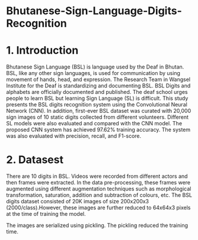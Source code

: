 # Bhutanese-Sign-Language-Digits-Recognition

# 1. Introduction
Bhutanese Sign Language (BSL) is language used by the Deaf in Bhutan. BSL, like any other sign languages, is used for communication by using movement of hands, head, and expression. The Research Team in Wangsel Institute for the Deaf is standardizing and documenting BSL. BSL Digits and alphabets are officially documented and published. The deaf school urges people to learn BSL but learning Sign Language (SL) is difficult. This study presents the BSL digits recognition system using the Convolutional Neural Network (CNN). In addition, first-ever BSL dataset was curated with 20,000 sign images of 10 static digits collected from different volunteers. Different SL models were also evaluated and compared with the CNN model. The proposed CNN system has achieved 97.62% training accuracy. The system was also evaluated with precision, recall, and F1-score.

# 2. Datasest
There are 10 digits in BSL. Videos were recorded from different actors and then frames were extracted. In the data pre-processing, these frames were augmented using different augmentation techniques such as morphological transformation, saturation, addition and subtraction of colours, etc. The BSL digits dataset consisted of 20K images of size 200x200x3 (2000/class).However, these images are further reduced to 64x64x3 pixels at the time of training the model.

The images are serialized using pickling. The pickling reduced the training time.
